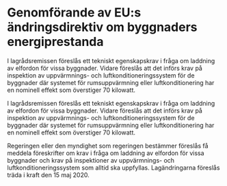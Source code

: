 # Genomförande av EU:s ändringsdirektiv om byggnaders energiprestanda

I lagrådsremissen föreslås ett tekniskt egenskapskrav i fråga om laddning av elfordon för vissa byggnader. Vidare föreslås att det införs krav på inspektion av uppvärmnings- och luftkonditioneringssystem för de byggnader där systemet för rumsuppvärmning eller luftkonditionering har en nominell effekt som överstiger 70 kilowatt.

I lagrådsremissen föreslås ett tekniskt egenskapskrav i fråga om laddning av elfordon för vissa byggnader. Vidare föreslås att det införs krav på inspektion av uppvärmnings- och luftkonditioneringssystem för de byggnader där systemet för rumsuppvärmning eller luftkonditionering har en nominell effekt som överstiger 70 kilowatt.

Regeringen eller den myndighet som regeringen bestämmer föreslås få
meddela föreskrifter om krav i fråga om laddning av elfordon för vissa byggnader och krav på inspektioner av uppvärmnings- och luftkonditioneringssystem som alltid ska uppfyllas. Lagändringarna föreslås träda i kraft den 15 maj 2020.
